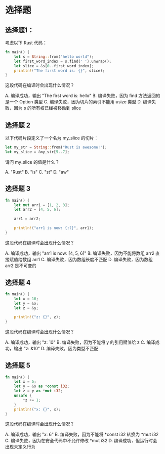 # 选择题


## 选择题1：

考虑以下 Rust 代码：

```rust
fn main() {
    let s = String::from("hello world");
    let first_word_index = s.find(' ').unwrap();
    let slice = &s[0..first_word_index];
    println!("The first word is: {}", slice);
}
```

这段代码在编译时会出现什么情况？

A. 编译成功，输出 "The first word is: hello"
B. 编译失败，因为 find 方法返回的是一个 Option<usize> 类型
C. 编译失败，因为切片的索引不能用 usize 类型
D. 编译失败，因为 s 的所有权已经被移动到 slice


## 选择题 2

以下代码片段定义了一个名为 my_slice 的切片：

```rust
let my_str = String::from("Rust is awesome!");
let my_slice = &my_str[5..7];
```

请问 my_slice 的值是什么？

A. "Rust"
B. "is"
C. "st"
D. "aw"

## 选择题 3

```rust
fn main() {
    let mut arr1 = [1, 2, 3];
    let arr2 = [4, 5, 6];
    
    arr1 = arr2;
    
    println!("arr1 is now: {:?}", arr1);
}
```

这段代码在编译时会出现什么情况？

A. 编译成功，输出 "arr1 is now: [4, 5, 6]"
B. 编译失败，因为不能将数组 arr2 直接赋值给数组 arr1
C. 编译失败，因为数组长度不匹配
D. 编译失败，因为数组 arr2 是不可变的

## 选择题 4

```rust
fn main() {
    let x = 10;
    let y = &x;
    let z = &y;

    println!("z: {}", z);
}
```

这段代码在编译时会出现什么情况？

A. 编译成功，输出 "z: 10"
B. 编译失败，因为不能将 y 的引用赋值给 z
C. 编译成功，输出 "z: &10"
D. 编译失败，因为类型不匹配

## 选择题 5

```rust
fn main() {
    let x = 5;
    let y = &x as *const i32;
    let z = y as *mut i32;
    unsafe {
        *z += 1;
    }
    println!("x: {}", x);
}
```
这段代码在编译时会出现什么情况？

A. 编译成功，输出 "x: 6"
B. 编译失败，因为不能将 *const i32 转换为 *mut i32
C. 编译失败，因为在安全代码中不允许修改 *mut i32
D. 编译成功，但运行时会出现未定义行为


